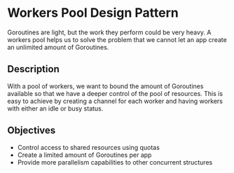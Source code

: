 # Workers Pool Design Pattern

Goroutines are light, but the work they perform could be very heavy.
A workers pool helps us to solve the problem that we cannot let an app create an unlimited amount of Goroutines.

## Description

With a pool of workers, we want to bound the amount of Goroutines available so that we have a deeper control of the pool of resources.
This is easy to achieve by creating a channel for each worker and having workers with either an idle or busy status.

## Objectives

- Control access to shared resources using quotas
- Create a limited amount of Goroutines per app
- Provide more parallelism capabilities to other concurrent structures
